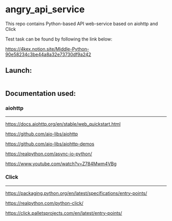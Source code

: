 # angry_api_service
This repo contains Python-based API web-service based on aiohttp and Click

Test task can be found by following the link below:

https://4kex.notion.site/Middle-Python-90e58234c3be44a8a32e73730df9a242


## Launch:


```

```

## Documentation used:


### aiohttp
---------------
https://docs.aiohttp.org/en/stable/web_quickstart.html

https://github.com/aio-libs/aiohttp

https://github.com/aio-libs/aiohttp-demos

https://realpython.com/async-io-python/

https://www.youtube.com/watch?v=Z784Mwm4VBg

### Click
---------------
https://packaging.python.org/en/latest/specifications/entry-points/

https://realpython.com/python-click/

https://click.palletsprojects.com/en/latest/entry-points/


